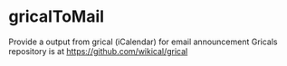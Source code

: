gricalToMail
============

Provide a output from grical (iCalendar) for email announcement
Gricals repository is at https://github.com/wikical/grical
